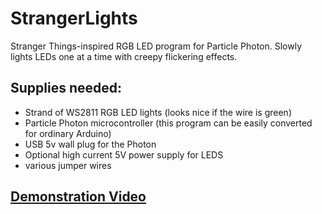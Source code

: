 # StrangerLights
Stranger Things-inspired RGB LED program for Particle Photon.  Slowly lights LEDs one at a time with creepy flickering effects.

## Supplies needed:
* Strand of WS2811 RGB LED lights (looks nice if the wire is green)
* Particle Photon microcontroller (this program can be easily converted for ordinary Arduino)
* USB 5v wall plug for the Photon
* Optional high current 5V power supply for LEDS
* various jumper wires
## [Demonstration Video](https://www.youtube.com/watch?v=cf3bVRw1hrk)
